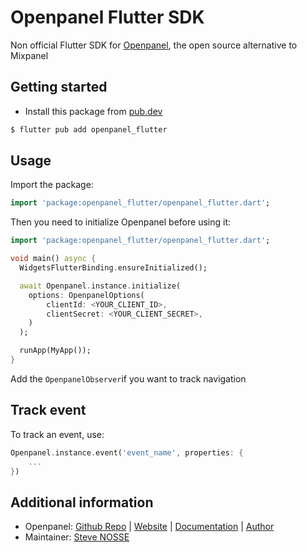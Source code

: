 # Openpanel Flutter SDK

Non official Flutter SDK for [Openpanel](https://openpanel.dev), the open source
alternative to Mixpanel

## Getting started

- Install this package from [pub.dev](https://pub.dev)

```bash
$ flutter pub add openpanel_flutter
```

## Usage

Import the package:

```dart
import 'package:openpanel_flutter/openpanel_flutter.dart';
```

Then you need to initialize Openpanel before using it:

```dart
import 'package:openpanel_flutter/openpanel_flutter.dart';

void main() async {
  WidgetsFlutterBinding.ensureInitialized();

  await Openpanel.instance.initialize(
    options: OpenpanelOptions(
        clientId: <YOUR_CLIENT_ID>,
        clientSecret: <YOUR_CLIENT_SECRET>,
    )
  );

  runApp(MyApp());
}
```

Add the `OpenpanelObserver`if you want to track navigation

## Track event

To track an event, use:

```dart
Openpanel.instance.event('event_name', properties: {
    ...
})
```

## Additional information
- Openpanel: [Github Repo](https://github.com/Openpanel-dev/openpanel) | [Website](https://openpanel.dev) | [Documentation](https://docs.openpanel.dev) | [Author](https://x.com/CarlLindesvard)
- Maintainer: [Steve NOSSE](https://x.com/nossesteve)